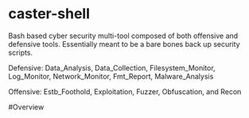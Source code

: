 # caster-shell
Bash based cyber security multi-tool composed of both offensive and defensive tools. Essentially meant to be a bare bones back up security scripts. 

Defensive: Data_Analysis, Data_Collection, Filesystem_Monitor, Log_Monitor, Network_Monitor, Fmt_Report, Malware_Analysis 

Offensive: Estb_Foothold, Exploitation, Fuzzer, Obfuscation, and Recon


#Overview 
